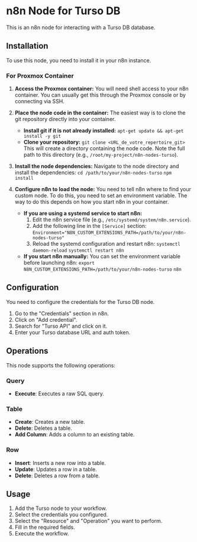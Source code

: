# n8n Node for Turso DB

This is an n8n node for interacting with a Turso DB database.

## Installation

To use this node, you need to install it in your n8n instance.

### For Proxmox Container

1.  **Access the Proxmox container:**
    You will need shell access to your n8n container. You can usually get this through the Proxmox console or by connecting via SSH.

2.  **Place the node code in the container:**
    The easiest way is to clone the git repository directly into your container.
    *   **Install git if it is not already installed:**
        `apt-get update && apt-get install -y git`
    *   **Clone your repository:**
        `git clone <URL_de_votre_repertoire_git>`
    This will create a directory containing the node code. Note the full path to this directory (e.g., `/root/my-project/n8n-nodes-turso`).

3.  **Install the node dependencies:**
    Navigate to the node directory and install the dependencies:
    `cd /path/to/your/n8n-nodes-turso`
    `npm install`

4.  **Configure n8n to load the node:**
    You need to tell n8n where to find your custom node. To do this, you need to set an environment variable. The way to do this depends on how you start n8n in your container.
    *   **If you are using a systemd service to start n8n:**
        1.  Edit the n8n service file (e.g., `/etc/systemd/system/n8n.service`).
        2.  Add the following line in the `[Service]` section:
            `Environment="N8N_CUSTOM_EXTENSIONS_PATH=/path/to/your/n8n-nodes-turso"`
        3.  Reload the systemd configuration and restart n8n:
            `systemctl daemon-reload`
            `systemctl restart n8n`
    *   **If you start n8n manually:**
        You can set the environment variable before launching n8n:
        `export N8N_CUSTOM_EXTENSIONS_PATH=/path/to/your/n8n-nodes-turso`
        `n8n`

## Configuration

You need to configure the credentials for the Turso DB node.
1.  Go to the "Credentials" section in n8n.
2.  Click on "Add credential".
3.  Search for "Turso API" and click on it.
4.  Enter your Turso database URL and auth token.

## Operations

This node supports the following operations:

### Query
*   **Execute**: Executes a raw SQL query.

### Table
*   **Create**: Creates a new table.
*   **Delete**: Deletes a table.
*   **Add Column**: Adds a column to an existing table.

### Row
*   **Insert**: Inserts a new row into a table.
*   **Update**: Updates a row in a table.
*   **Delete**: Deletes a row from a table.

## Usage

1.  Add the Turso node to your workflow.
2.  Select the credentials you configured.
3.  Select the "Resource" and "Operation" you want to perform.
4.  Fill in the required fields.
5.  Execute the workflow.
